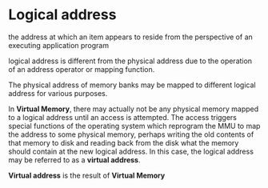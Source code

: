 # Logical address
the address at which an item appears to reside from the perspective of an executing application program

logical address is different from the physical address due to the operation of an address operator or mapping function.

The physical address of memory banks may be mapped to different logical address for  various purposes.

In **Virtual Memory**, there may actually not be any physical memory mapped to a logical address until an access is attempted. The access triggers special functions of the operating system which reprogram the MMU to map the address to some physical memory, perhaps writing the old contents of that memory to disk and reading back from the disk what the memory should contain at the new logical address. In this case, the logical address may be referred to as a **virtual address**.

**Virtual address** is the result of **Virtual Memory**
